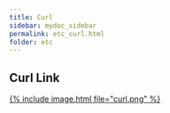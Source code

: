 ```yaml
---
title: Curl
sidebar: mydoc_sidebar
permalink: etc_curl.html
folder: etc
---
```

## Curl Link

<a href="https://www.lesstif.com/software-architect/curl-http-get-post-rest-api-14745703.html">
{% include image.html file="curl.png" %}</a>